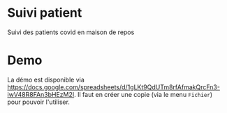 # Suivi patient

Suivi des patients covid en maison de repos

# Demo

La démo est disponible via https://docs.google.com/spreadsheets/d/1gLKt9QdUTm8rfAfmakQrcFn3-iwV48R8FAn3bHEzM2I. 
Il faut en créer une copie (via le menu `Fichier`) pour pouvoir l'utiliser.
